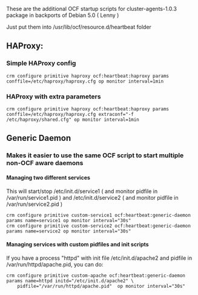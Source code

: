 These are the additional OCF startup scripts for cluster-agents-1.0.3 package in backports of Debian 5.0 ( Lenny )

Just put them into /usr/lib/ocf/resource.d/heartbeat folder

## HAProxy:
###  Simple HAProxy config
	crm configure primitive haproxy ocf:heartbeat:haproxy params conffile=/etc/haproxy/haproxy.cfg op monitor interval=1min

### HAProxy with extra parameters
	crm configure primitive haproxy ocf:heartbeat:haproxy params conffile=/etc/haproxy/haproxy.cfg extraconf="-f /etc/haproxy/shared.cfg" op monitor interval=1min

## Generic Daemon
### Makes it easier to use the same OCF script to start multiple non-OCF aware daemons

#### Managing two different services
This will start/stop /etc/init.d/service1 ( and monitor pidfile in /var/run/service1.pid ) and /etc/init.d/service2
( and monitor pidfile in /var/run/service2.pid ) 

	crm configure primitive custom-service1 ocf:heartbeat:generic-daemon params name=service1 op monitor interval="30s"
	crm configure primitive custom-service2 ocf:heartbeat:generic-daemon params name=service2 op monitor interval="30s"


#### Managing services with custom pidfiles and init scripts
If you have a process "httpd" with init file /etc/init.d/apache2 and pidfile in /var/run/httpd/apache.pid, you can do:

	crm configure primitive custom-apache ocf:heartbeat:generic-daemon params name=httpd initd="/etc/init.d/apache2" \
		pidfile="/var/run/httpd/apache.pid"  op monitor interval="30s"

